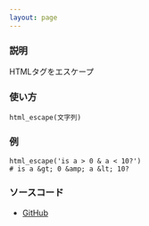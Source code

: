 ```yaml
---
layout: page
---
```

### 説明
HTMLタグをエスケープ

### 使い方
    html_escape(文字列)

### 例
    html_escape('is a > 0 & a < 10?')
    # is a &gt; 0 &amp; a &lt; 10?

### ソースコード
* [GitHub](https://github.com/rails/rails/blob/f33d52c95217212cbacc8d5e44b5a8e3cdc6f5b3/activesupport/lib/active_support/core_ext/string/output_safety.rb#L20)